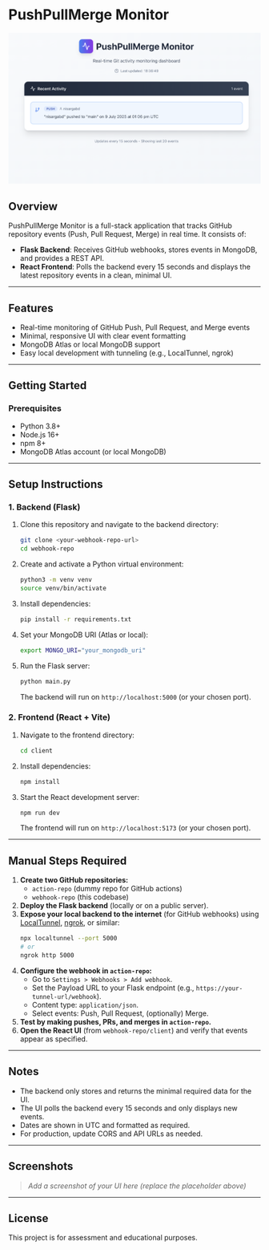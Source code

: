 # PushPullMerge Monitor

![App Screenshot](demo_screenshot.png)

## Overview
PushPullMerge Monitor is a full-stack application that tracks GitHub repository events (Push, Pull Request, Merge) in real time. It consists of:
- **Flask Backend**: Receives GitHub webhooks, stores events in MongoDB, and provides a REST API.
- **React Frontend**: Polls the backend every 15 seconds and displays the latest repository events in a clean, minimal UI.

---

## Features
- Real-time monitoring of GitHub Push, Pull Request, and Merge events
- Minimal, responsive UI with clear event formatting
- MongoDB Atlas or local MongoDB support
- Easy local development with tunneling (e.g., LocalTunnel, ngrok)

---

## Getting Started

### Prerequisites
- Python 3.8+
- Node.js 16+
- npm 8+
- MongoDB Atlas account (or local MongoDB)

---

## Setup Instructions

### 1. Backend (Flask)
1. Clone this repository and navigate to the backend directory:
   ```bash
   git clone <your-webhook-repo-url>
   cd webhook-repo
   ```
2. Create and activate a Python virtual environment:
   ```bash
   python3 -m venv venv
   source venv/bin/activate
   ```
3. Install dependencies:
   ```bash
   pip install -r requirements.txt
   ```
4. Set your MongoDB URI (Atlas or local):
   ```bash
   export MONGO_URI="your_mongodb_uri"
   ```
5. Run the Flask server:
   ```bash
   python main.py
   ```
   The backend will run on `http://localhost:5000` (or your chosen port).

### 2. Frontend (React + Vite)
1. Navigate to the frontend directory:
   ```bash
   cd client
   ```
2. Install dependencies:
   ```bash
   npm install
   ```
3. Start the React development server:
   ```bash
   npm run dev
   ```
   The frontend will run on `http://localhost:5173` (or your chosen port).

---

## Manual Steps Required

1. **Create two GitHub repositories:**
   - `action-repo` (dummy repo for GitHub actions)
   - `webhook-repo` (this codebase)
2. **Deploy the Flask backend** (locally or on a public server).
3. **Expose your local backend to the internet** (for GitHub webhooks) using [LocalTunnel](https://github.com/localtunnel/localtunnel), [ngrok](https://ngrok.com/), or similar:
   ```bash
   npx localtunnel --port 5000
   # or
   ngrok http 5000
   ```
4. **Configure the webhook in `action-repo`:**
   - Go to `Settings > Webhooks > Add webhook`.
   - Set the Payload URL to your Flask endpoint (e.g., `https://your-tunnel-url/webhook`).
   - Content type: `application/json`.
   - Select events: Push, Pull Request, (optionally) Merge.
5. **Test by making pushes, PRs, and merges in `action-repo`.**
6. **Open the React UI** (from `webhook-repo/client`) and verify that events appear as specified.

---

## Notes
- The backend only stores and returns the minimal required data for the UI.
- The UI polls the backend every 15 seconds and only displays new events.
- Dates are shown in UTC and formatted as required.
- For production, update CORS and API URLs as needed.

---

## Screenshots

> _Add a screenshot of your UI here (replace the placeholder above)_

---

## License

This project is for assessment and educational purposes. 